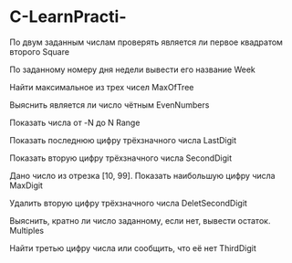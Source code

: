# C-LearnPracti-

По двум заданным числам проверять является ли первое квадратом второго Square

По заданному номеру дня недели вывести его название Week

Найти максимальное из трех чисел MaxOfTree

Выяснить является ли число чётным EvenNumbers

Показать числа от -N до N Range

Показать последнюю цифру трёхзначного числа LastDigit

Показать вторую цифру трёхзначного числа SecondDigit

Дано число из отрезка [10, 99]. Показать наибольшую цифру числа MaxDigit

Удалить вторую цифру трёхзначного числа DeletSecondDigit

Выяснить, кратно ли число заданному, если нет, вывести остаток. Multiples

Найти третью цифру числа или сообщить, что её нет ThirdDigit
